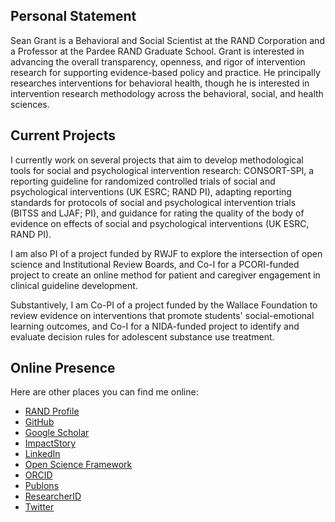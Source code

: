 ## Personal Statement

Sean Grant is a Behavioral and Social Scientist at the RAND Corporation and a Professor at the Pardee RAND Graduate School. Grant is interested in advancing the overall transparency, openness, and rigor of intervention research for supporting evidence-based policy and practice. He principally researches interventions for behavioral health, though he is interested in intervention research methodology across the behavioral, social, and health sciences.

## Current Projects

I currently work on several projects that aim to develop methodological tools for social and psychological intervention research: CONSORT-SPI, a reporting guideline for randomized controlled trials of social and psychological interventions (UK ESRC; RAND PI), adapting reporting standards for protocols of social and psychological intervention trials (BITSS and LJAF; PI), and guidance for rating the quality of the body of evidence on effects of social and psychological interventions  (UK ESRC, RAND PI). 

I am also PI of a project funded by RWJF to explore the intersection of open science and Institutional Review Boards, and Co-I for a PCORI-funded project to create an online method for patient and caregiver engagement in clinical guideline development. 

Substantively, I am Co-PI of a project funded by the Wallace Foundation to review evidence on interventions that promote students' social-emotional learning outcomes, and Co-I for a NIDA-funded project to identify and evaluate decision rules for adolescent substance use treatment.

## Online Presence

Here are other places you can find me online:
* [RAND Profile](https://www.rand.org/about/people/g/grant_sean.html)
* [GitHub](https://github.com/Sean-Grant)
* [Google Scholar](https://scholar.google.com/citations?user=5NypHSEAAAAJ&hl=en)
* [ImpactStory](https://profiles.impactstory.org/u/0000-0002-7775-3022)
* [LinkedIn](https://www.linkedin.com/in/sean-grant-a7ab1942/)
* [Open Science Framework](https://osf.io/rewyz/)
* [ORCID](https://orcid.org/0000-0002-7775-3022)
* [Publons](https://publons.com/author/1305141/sean-grant#profile)
* [ResearcherID](http://www.researcherid.com/rid/L-9912-2016)
* [Twitter](https://twitter.com/GrantSeanP)
